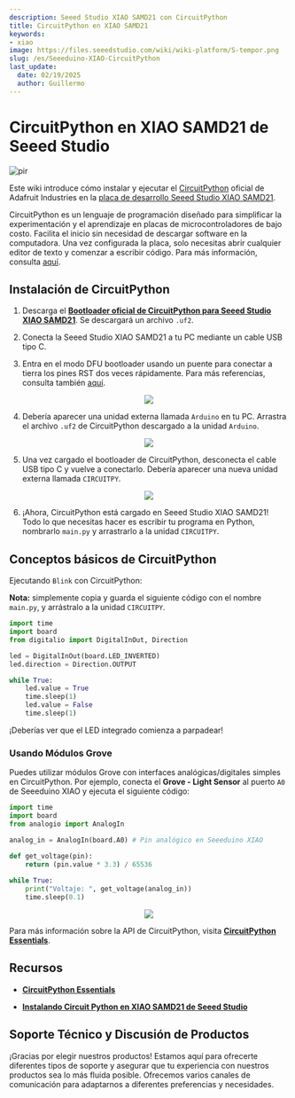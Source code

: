 ```yaml
---
description: Seeed Studio XIAO SAMD21 con CircuitPython
title: CircuitPython en XIAO SAMD21
keywords:
- xiao
image: https://files.seeedstudio.com/wiki/wiki-platform/S-tempor.png
slug: /es/Seeeduino-XIAO-CircuitPython
last_update:
  date: 02/19/2025
  author: Guillermo
---
```


# CircuitPython en XIAO SAMD21 de Seeed Studio 

<!-- ![](https://files.seeedstudio.com/wiki/Circuitpython-XIAO/XIAO-CP.png) -->
  <p style={{textAlign: 'center'}}><img src="https://files.seeedstudio.com/wiki/Circuitpython-XIAO/XIAO-CP.png" alt="pir" width={600} height="auto" /></p>

Este wiki introduce cómo instalar y ejecutar el [CircuitPython](https://circuitpython.org/) oficial de Adafruit Industries en la [placa de desarrollo Seeed Studio XIAO SAMD21](https://www.seeedstudio.com/Seeeduino-XIAO-Arduino-Microcontroller-SAMD21-Cortex-M0+-p-4426.html).

CircuitPython es un lenguaje de programación diseñado para simplificar la experimentación y el aprendizaje en placas de microcontroladores de bajo costo. Facilita el inicio sin necesidad de descargar software en la computadora. Una vez configurada la placa, solo necesitas abrir cualquier editor de texto y comenzar a escribir código. Para más información, consulta [aquí](https://learn.adafruit.com/welcome-to-circuitpython/what-is-circuitpython).

## Instalación de CircuitPython

1. Descarga el [**Bootloader oficial de CircuitPython para Seeed Studio XIAO SAMD21**](https://circuitpython.org/board/seeeduino_xiao/). Se descargará un archivo `.uf2`.

2. Conecta la Seeed Studio XIAO SAMD21 a tu PC mediante un cable USB tipo C.

3. Entra en el modo DFU bootloader usando un puente para conectar a tierra los pines RST dos veces rápidamente. Para más referencias, consulta también [aquí](https://wiki.seeedstudio.com/Seeeduino-XIAO_spanish/).

<div align="center"><img src="https://files.seeedstudio.com/wiki/Seeeduino-XIAO/img/XIAO-reset.gif" /></div>


4. Debería aparecer una unidad externa llamada `Arduino` en tu PC. Arrastra el archivo `.uf2` de CircuitPython descargado a la unidad `Arduino`.

<div align="center"><img src="https://files.seeedstudio.com/wiki/Circuitpython-XIAO/df2.png" /></div>


5. Una vez cargado el bootloader de CircuitPython, desconecta el cable USB tipo C y vuelve a conectarlo. Debería aparecer una nueva unidad externa llamada `CIRCUITPY`.

<div align="center"><img src="https://files.seeedstudio.com/wiki/Circuitpython-XIAO/df2-2.png" /></div>

6. ¡Ahora, CircuitPython está cargado en Seeed Studio XIAO SAMD21! Todo lo que necesitas hacer es escribir tu programa en Python, nombrarlo `main.py` y arrastrarlo a la unidad `CIRCUITPY`.

## Conceptos básicos de CircuitPython

Ejecutando `Blink` con CircuitPython:

**Nota:** simplemente copia y guarda el siguiente código con el nombre `main.py`, y arrástralo a la unidad `CIRCUITPY`.

```py
import time
import board
from digitalio import DigitalInOut, Direction

led = DigitalInOut(board.LED_INVERTED)
led.direction = Direction.OUTPUT

while True:
    led.value = True
    time.sleep(1)
    led.value = False
    time.sleep(1)
```

¡Deberías ver que el LED integrado comienza a parpadear!  

### Usando Módulos Grove  

Puedes utilizar módulos Grove con interfaces analógicas/digitales simples en CircuitPython. Por ejemplo, conecta el **Grove - Light Sensor** al puerto `A0` de Seeeduino XIAO y ejecuta el siguiente código:

```py
import time
import board
from analogio import AnalogIn

analog_in = AnalogIn(board.A0) # Pin analógico en Seeeduino XIAO

def get_voltage(pin):
    return (pin.value * 3.3) / 65536
 
while True:
    print("Voltaje: ", get_voltage(analog_in))
    time.sleep(0.1)
```

<div align="center"><img src="https://files.seeedstudio.com/wiki/Circuitpython-XIAO/CP.png" /></div>


Para más información sobre la API de CircuitPython, visita [**CircuitPython Essentials**](https://learn.adafruit.com/circuitpython-essentials/circuitpython-essentials).  

## Recursos

- [**CircuitPython Essentials**](https://learn.adafruit.com/circuitpython-essentials/circuitpython-essentials)

- [**Instalando Circuit Python en XIAO SAMD21 de Seeed Studio**](https://makeandymake.github.io/2020/05/02/installing-circuitpython-on-seeeduino-xiao.html)

## Soporte Técnico y Discusión de Productos

¡Gracias por elegir nuestros productos! Estamos aquí para ofrecerte diferentes tipos de soporte y asegurar que tu experiencia con nuestros productos sea lo más fluida posible. Ofrecemos varios canales de comunicación para adaptarnos a diferentes preferencias y necesidades.

<div class="button_tech_support_container">
<a href="https://forum.seeedstudio.com/" class="button_forum"></a> 
<a href="https://www.seeedstudio.com/contacts" class="button_email"></a>
</div>

<div class="button_tech_support_container">
<a href="https://discord.gg/eWkprNDMU7" class="button_discord"></a> 
<a href="https://github.com/Seeed-Studio/wiki-documents/discussions/69" class="button_discussion"></a>
</div>